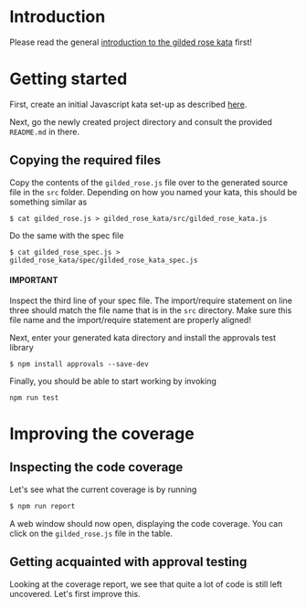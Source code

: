 # Introduction

Please read the general [introduction to the gilded rose kata](../README.md) first!

# Getting started

First, create an initial Javascript kata set-up as described [here](https://github.com/zhendrikse/tdd/tree/master/cookiecutter).

Next, go the newly created project directory and consult
the provided ``README.md`` in there.

## Copying the required files

Copy the contents of the ``gilded_rose.js`` file over to the generated 
source file in the ``src`` folder. Depending on how you named your kata,
this should be something similar as

```shell
$ cat gilded_rose.js > gilded_rose_kata/src/gilded_rose_kata.js
```

Do the same with the spec file

```shell
$ cat gilded_rose_spec.js > gilded_rose_kata/spec/gilded_rose_kata_spec.js
```

#### IMPORTANT

Inspect the third line of your spec file. The import/require statement 
on line three should match the file name that is in the ``src`` 
directory. Make  sure this file name and the import/require 
statement are properly aligned!

Next, enter your generated kata directory and install the approvals test 
library

```shell
$ npm install approvals --save-dev
```

Finally, you should be able to start working by invoking

```shell
npm run test
```

# Improving the coverage

## Inspecting the code coverage

Let's see what the current coverage is by running

```bash
$ npm run report
```

A web window should now open, displaying the code coverage. 
You can click on the `gilded_rose.js` file in the table.

## Getting acquainted with approval testing

Looking at the coverage report, we see that quite a lot of code is still left uncovered. Let's first improve this.


